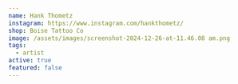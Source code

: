 ```yaml
---
name: Hank Thometz
instagram: https://www.instagram.com/hankthometz/
shop: Boise Tattoo Co
image: /assets/images/screenshot-2024-12-26-at-11.46.08 am.png
tags:
  - artist
active: true
featured: false
---
```

